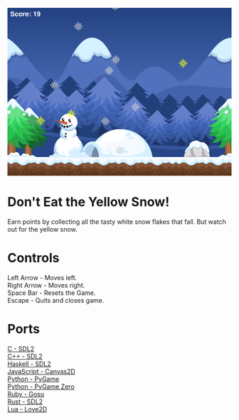 ![Screenshot](JavaScript-Canvas2D/images/screenshot.png)

# Don't Eat the Yellow Snow!
Earn points by collecting all the tasty white snow flakes that fall. But watch out for the yellow snow.

# Controls
Left Arrow - Moves left.\
Right Arrow - Moves right.\
Space Bar - Resets the Game.\
Escape - Quits and closes game.

# Ports
[C - SDL2](C-SDL2)\
[C++ - SDL2](Cpp-SDL2)\
[Haskell - SDL2](Haskell-SDL2)\
[JavaScript - Canvas2D](JavaScript-Canvas2D)\
[Python - PyGame](Python-PyGame)\
[Python - PyGame Zero](Python-PyGame-Zero)\
[Ruby - Gosu](Ruby-Gosu)\
[Rust - SDL2](Rust-SDL2)\
[Lua - Love2D](Lua-Love2D)
